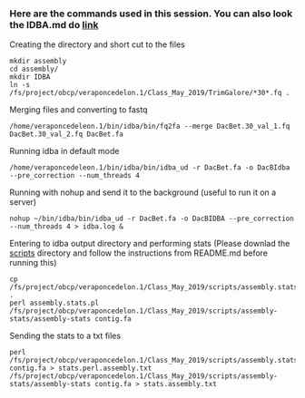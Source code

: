 ### Here are the commands used in this session. You can also look the IDBA.md do [link](https://github.com/avera1988/Genome_Assembly_lecture/blob/master/Doc/IDBA.md)

Creating the directory and short cut to the files

```console
mkdir assembly
cd assembly/
mkdir IDBA
ln -s /fs/project/obcp/veraponcedelon.1/Class_May_2019/TrimGalore/*30*.fq .
```
Merging files and converting to fastq

```console
/home/veraponcedeleon.1/bin/idba/bin/fq2fa --merge DacBet.30_val_1.fq DacBet.30_val_2.fq DacBet.fa
```

Running idba in default mode

```console
/home/veraponcedeleon.1/bin/idba/bin/idba_ud -r DacBet.fa -o DacBIdba --pre_correction --num_threads 4
```

Running with nohup and send it to the background (useful to run it on a server)

```console
nohup ~/bin/idba/bin/idba_ud -r DacBet.fa -o DacBIDBA --pre_correction --num_threads 4 > idba.log &
````

Entering to idba output directory and performing stats (Please downlad the [scripts](https://github.com/avera1988/Genome_Assembly_lecture/tree/master/Scripts) directory and follow the instructions from README.md before running this)

```console
cp /fs/project/obcp/veraponcedelon.1/Class_May_2019/scripts/assembly.stats.pl .
perl assembly.stats.pl
/fs/project/obcp/veraponcedelon.1/Class_May_2019/scripts/assembly-stats/assembly-stats contig.fa
```

Sending the stats to a txt files

```console
perl /fs/project/obcp/veraponcedelon.1/Class_May_2019/scripts/assembly.stats.pl contig.fa > stats.perl.assembly.txt
/fs/project/obcp/veraponcedelon.1/Class_May_2019/scripts/assembly-stats/assembly-stats contig.fa > stats.assembly.txt
```
